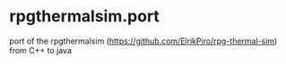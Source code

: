 # rpgthermalsim.port
port of the rpgthermalsim (https://github.com/ElrikPiro/rpg-thermal-sim) from C++ to java

